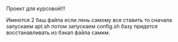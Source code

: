 Проект для курсовой!!!

Имеются 2 баш файла если лень самому все ставить то сначала запускаем apt.sh потом запускаем config.sh базу придется восстанавливать из бэкап файла самим.
